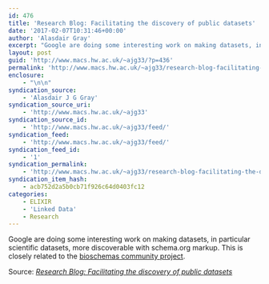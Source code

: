```yaml
---
id: 476
title: 'Research Blog: Facilitating the discovery of public datasets'
date: '2017-02-07T10:31:46+00:00'
author: 'Alasdair Gray'
excerpt: "Google are doing some interesting work on making datasets, in particular scientific datasets, more discoverable with schema.org markup. This is closely related to the bioschemas community project.\nSource: Research Blog: Facilitating the discovery of pu..."
layout: post
guid: 'http://www.macs.hw.ac.uk/~ajg33/?p=436'
permalink: 'http://www.macs.hw.ac.uk/~ajg33/research-blog-facilitating-the-discovery-of-public-datasets/'
enclosure:
    - "\n\n"
syndication_source:
    - 'Alasdair J G Gray'
syndication_source_uri:
    - 'http://www.macs.hw.ac.uk/~ajg33'
syndication_source_id:
    - 'http://www.macs.hw.ac.uk/~ajg33/feed/'
syndication_feed:
    - 'http://www.macs.hw.ac.uk/~ajg33/feed/'
syndication_feed_id:
    - '1'
syndication_permalink:
    - 'http://www.macs.hw.ac.uk/~ajg33/research-blog-facilitating-the-discovery-of-public-datasets/'
syndication_item_hash:
    - acb752d2a5b0cb71f926c64d0403fc12
categories:
    - ELIXIR
    - 'Linked Data'
    - Research
---
```


Google are doing some interesting work on making datasets, in particular scientific datasets, more discoverable with schema.org markup. This is closely related to the [bioschemas community project](http://bioschemas.org/).

Source: *[Research Blog: Facilitating the discovery of public datasets](https://research.googleblog.com/2017/01/facilitating-discovery-of-public.html)*